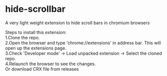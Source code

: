 # hide-scrollbar
A very light weight extension to hide scroll bars in chromium browsers

Steps to install this extension:  
  1.Clone the repo.  
  2.Open the browser and type 'chrome://extensions' in address bar. This will open up the extensions page.  
  3.Check 'Developer mode' -> Load unpacked extension -> Select the cloned repo.  
  4.Relaunch the browser to see the changes.  
Or download CRX file from releases

